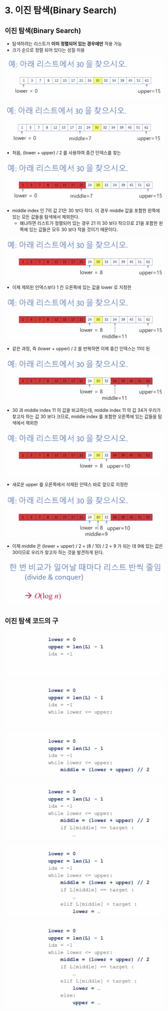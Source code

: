 # 3. 이진 탐색\(Binary Search\)

## 이진 탐색\(Binary Search\)

* 탐색하려는 리스트가 **이미 정렬되어 있는 경우에만** 적용 가능
* 크기 순으로 정렬 되어 있다는 성질 이용

![](.gitbook/assets/2019-12-29-6.04.22.png)

![1. &#xC18C;&#xC218;&#xC810; &#xC774;&#xD558;&#xB97C; &#xBC84;&#xB9B0; \(lower + upper\) / 2](.gitbook/assets/2019-12-29-6.05.56.png)

* 처음, \(lower + upper\) / 2 를 사용하여 중간 인덱스를 찾는

![](.gitbook/assets/2019-12-29-6.08.50.png)

* middle index 인 7의 값 21은 30 보다 작다. 이 경우 middle 값을 포함한 왼쪽에 있는 모든 값들을 탐색에서 제외한다. 
  * 왜냐하면 리스트가 정렬되어 있는 경우 21 이 30 보다 작으므로 21을 포함한 왼쪽에 있는 값들은 모두 30 보다 작을 것이기 때문이다.

![](.gitbook/assets/2019-12-29-6.09.47.png)

* 이제 제외된 인덱스보다 1 칸 오른쪽에 있는 값을 lower 로 지정한

![](.gitbook/assets/2019-12-29-6.10.28.png)

* 같은 과정, 즉 \(lower + upper\) / 2 를 반복하면 이제 중간 인덱스는 11이 된

![](.gitbook/assets/2019-12-29-6.11.08.png)

* 30 과 middle index 11 의 값을 비교하는데, middle index 11 의 값 34가 우리가 찾고자 하는 값 30 보다 크므로, middle index 를 포함한 오른쪽에 있는 값들을 탐색에서 제외한

![](.gitbook/assets/2019-12-29-6.12.11.png)

* 새로운 upper 를 오른쪽에서 삭제된 인덱스 바로 앞으로 지정한

![](.gitbook/assets/2019-12-29-6.12.58.png)

* 이제 middle 은 \(lower + upper\) / 2 = \(8 / 10\) / 2 = 9 가 되는 데 9에 있는 값은 30이므로 우리가 찾고자 하는 것을 발견하게 된다.

![](.gitbook/assets/2019-12-29-6.14.02.png)

## 이진 탐색 코드의 구

![idx &#xB294; &#xC6B0;&#xB9AC;&#xAC00; &#xCC3E;&#xACE0;&#xC790; &#xD558;&#xB294; &#xAC12;&#xC758; &#xC778;&#xB371;&#xC2A4; &#xBC88;&#xD638;: &#xCC98;&#xC74C;&#xC740; -1&#xB85C; &#xCD08;&#xAE30;&#xD654;](.gitbook/assets/2019-12-29-6.15.23.png)

![](.gitbook/assets/2019-12-29-6.15.50.png)

![middle index &#xB294; &#xC18C;&#xC22B;&#xC810;&#xC744; &#xBC84;&#xB9B0; index &#xBC88;&#xD638;](.gitbook/assets/2019-12-29-6.16.03.png)

![](.gitbook/assets/2019-12-29-6.17.02.png)

![](.gitbook/assets/2019-12-29-6.17.16.png)

![](.gitbook/assets/2019-12-29-6.17.29.png)

